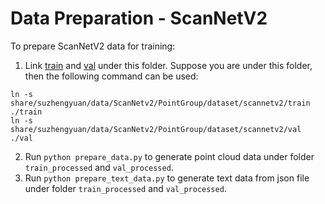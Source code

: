 # Data Preparation - ScanNetV2

To prepare ScanNetV2 data for training:
1. Link [train](/share/suzhengyuan/data/ScanNetv2/PointGroup/dataset/scannetv2/train) and [val](/share/suzhengyuan/data/ScanNetv2/PointGroup/dataset/scannetv2/val) under this folder. Suppose you are under this folder, then the following command can be used: 
```
ln -s share/suzhengyuan/data/ScanNetv2/PointGroup/dataset/scannetv2/train ./train
ln -s share/suzhengyuan/data/ScanNetv2/PointGroup/dataset/scannetv2/val ./val
```
2. Run `python prepare_data.py` to generate point cloud data under folder `train_processed` and `val_processed`.
3. Run `python prepare_text_data.py` to generate text data from json file under folder `train_processed` and `val_processed`.
